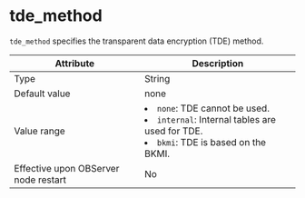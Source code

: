 tde_method
===============================

`tde_method` specifies the transparent data encryption (TDE) method.


| **Attribute** | **Description** |
|------------------|------------------------------------------------------------------------------------------------------------------------------------------------------------------------------------------------------|
| Type | String |
| Default value | none |
| Value range | <li> `none`: TDE cannot be used.   <li> `internal`: Internal tables are used for TDE.   <li> `bkmi`: TDE is based on the BKMI. |
| Effective upon OBServer node restart | No |


